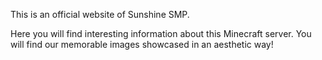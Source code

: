 This is an official website of Sunshine SMP.

Here you will find interesting information about this Minecraft server. You will find our memorable images showcased in an aesthetic way!
